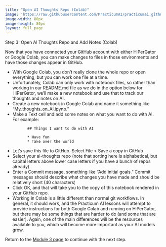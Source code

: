```yaml
---
title: "Open AI Thoughts Repo (Colab)"
image: 'https://raw.githubusercontent.com/PracticumAI/practicumai.github.io/main/images/icons/practicumai_computing_for_ai.png'
image-width: 80px
image-height: 80px
layout: full_page
---
```


Step 3: Open AI Thoughts Repo and Add Notes (Colab)

Now that you have connected your GitHub account with either HiPerGator or Google Colab, you can make changes to files in those environments and have those changes appear in GitHub.

* With Google Colab, you don’t really clone the whole repo or open everything, but you can work one file at a time.
* Unfortunately, Colab can only work with notebook files, so rather than working in our README.md file as we do in the option below for HiPerGator, we’ll make a new notebook and use that to track our thoughts and notes on AI.
* Create a new notebook in Google Colab and name it something like “My_thoughts_on_AI.ipynb.”
* Make a Text cell and add some notes on what you want to do with AI. For example:

```raw
          ## Things I want to do with AI

          * Have fun
          * Take over the world
```

* Let’s save this file to GitHub. Select File > Save a copy in GitHub
* Select your ai-thoughts repo (note that sorting here is alphabetical, but capital letters above lower case letters if you have a bunch of repos already)
* Enter a Commit message, something like “Add initial goals.” Commit messages should describe what changes you have made and should be relatively short (40 characters)
* Click OK, and that will take you to the copy of this notebook rendered in your GitHub repo.
* Working in Colab is a little different than normal git workflows. In general, it should work, and the Practicum AI lessons will attempt to provide instructions for both Google Colab and running on HiPerGator, but there may be some things that are harder to do (and some that are easier). Again, one of the main differences will be the resources available to you, which will become more important as your AI models grow.

Return to the [Module 3 page](/computing_for_ai/03_git_and_github/) to continue with the next step.
